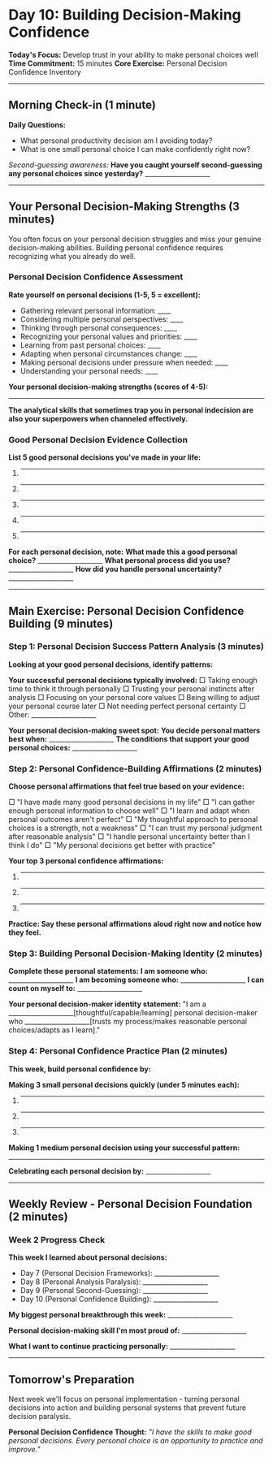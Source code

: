 # Day 10: Building Decision-Making Confidence

**Today's Focus:** Develop trust in your ability to make personal choices well
**Time Commitment:** 15 minutes
**Core Exercise:** Personal Decision Confidence Inventory

---

## Morning Check-in (1 minute)

**Daily Questions:**
- What personal productivity decision am I avoiding today?
- What is one small personal choice I can make confidently right now?

*Second-guessing awareness:*
**Have you caught yourself second-guessing any personal choices since yesterday?** ____________________

---

## Your Personal Decision-Making Strengths (3 minutes)

You often focus on your personal decision struggles and miss your genuine decision-making abilities. Building personal confidence requires recognizing what you already do well.

### Personal Decision Confidence Assessment

**Rate yourself on personal decisions (1-5, 5 = excellent):**
- Gathering relevant personal information: ____
- Considering multiple personal perspectives: ____
- Thinking through personal consequences: ____
- Recognizing your personal values and priorities: ____
- Learning from past personal choices: ____
- Adapting when personal circumstances change: ____
- Making personal decisions under pressure when needed: ____
- Understanding your personal needs: ____

**Your personal decision-making strengths (scores of 4-5):**
____________________

**The analytical skills that sometimes trap you in personal indecision are also your superpowers when channeled effectively.**

### Good Personal Decision Evidence Collection

**List 5 good personal decisions you've made in your life:**
1. ____________________
2. ____________________
3. ____________________
4. ____________________
5. ____________________

**For each personal decision, note:**
**What made this a good personal choice?** ____________________
**What personal process did you use?** ____________________
**How did you handle personal uncertainty?** ____________________

---

## Main Exercise: Personal Decision Confidence Building (9 minutes)

### Step 1: Personal Decision Success Pattern Analysis (3 minutes)

**Looking at your good personal decisions, identify patterns:**

**Your successful personal decisions typically involved:**
□ Taking enough time to think it through personally
□ Trusting your personal instincts after analysis
□ Focusing on your personal core values
□ Being willing to adjust your personal course later
□ Not needing perfect personal certainty
□ Other: ____________________

**Your personal decision-making sweet spot:**
**You decide personal matters best when:** ____________________
**The conditions that support your good personal choices:** ____________________

### Step 2: Personal Confidence-Building Affirmations (2 minutes)

**Choose personal affirmations that feel true based on your evidence:**

□ "I have made many good personal decisions in my life"
□ "I can gather enough personal information to choose well"
□ "I learn and adapt when personal outcomes aren't perfect"
□ "My thoughtful approach to personal choices is a strength, not a weakness"
□ "I can trust my personal judgment after reasonable analysis"
□ "I handle personal uncertainty better than I think I do"
□ "My personal decisions get better with practice"

**Your top 3 personal confidence affirmations:**
1. ____________________
2. ____________________
3. ____________________

**Practice: Say these personal affirmations aloud right now and notice how they feel.**

### Step 3: Building Personal Decision-Making Identity (2 minutes)

**Complete these personal statements:**
**I am someone who:** ____________________
**I am becoming someone who:** ____________________
**I can count on myself to:** ____________________

**Your personal decision-maker identity statement:**
"I am a ____________________[thoughtful/capable/learning] personal decision-maker who ____________________[trusts my process/makes reasonable personal choices/adapts as I learn]."

### Step 4: Personal Confidence Practice Plan (2 minutes)

**This week, build personal confidence by:**

**Making 3 small personal decisions quickly (under 5 minutes each):**
1. ____________________
2. ____________________
3. ____________________

**Making 1 medium personal decision using your successful pattern:**
____________________

**Celebrating each personal decision by:** ____________________

---

## Weekly Review - Personal Decision Foundation (2 minutes)

### Week 2 Progress Check

**This week I learned about personal decisions:**
- Day 7 (Personal Decision Frameworks): ____________________
- Day 8 (Personal Analysis Paralysis): ____________________
- Day 9 (Personal Second-Guessing): ____________________
- Day 10 (Personal Confidence Building): ____________________

**My biggest personal breakthrough this week:** ____________________

**Personal decision-making skill I'm most proud of:** ____________________

**What I want to continue practicing personally:** ____________________

---

## Tomorrow's Preparation
Next week we'll focus on personal implementation - turning personal decisions into action and building personal systems that prevent future decision paralysis.

**Personal Decision Confidence Thought:**
*"I have the skills to make good personal decisions. Every personal choice is an opportunity to practice and improve."*